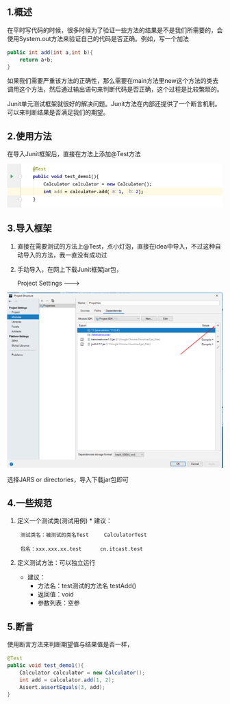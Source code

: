 ## 1.概述

在平时写代码的时候，很多时候为了验证一些方法的结果是不是我们所需要的，会使用System.out方法来验证自己的代码是否正确。例如，写一个加法

```java
public int add(int a,int b){
    return a+b;
}
```

如果我们需要严重该方法的正确性，那么需要在main方法里new这个方法的类去调用这个方法，然后通过输出语句来判断代码是否正确，这个过程是比较繁琐的。

Junit单元测试框架就很好的解决问题。Junit方法在内部还提供了一个断言机制。可以来判断结果是否满足我们的期望。

## 2.使用方法

在导入Junit框架后，直接在方法上添加@Test方法

![](junit\1.png)

## 3.导入框架

1. 直接在需要测试的方法上@Test，点小灯泡，直接在idea中导入，不过这种自动导入的方法，我一直没有成功过

2. 手动导入，在网上下载Junit框架jar包，

   Project Settings  ---> 

![](junit\2.png)

选择JARS or directories，导入下载jar包即可

## 4.一些规范

1. 定义一个测试类(测试用例)
			* 建议：
				
		测试类名：被测试的类名Test		CalculatorTest

		包名：xxx.xxx.xx.test		cn.itcast.test

2. 定义测试方法：可以独立运行
   * 建议：
     * 方法名：test测试的方法名		testAdd()  
     * 返回值：void
     * 参数列表：空参

## 5.断言

使用断言方法来判断期望值与结果值是否一样，

```java
@Test
public void test_demo1(){
    Calculator calculator = new Calculator();
    int add = calculator.add(1, 2);
    Assert.assertEquals(3, add);
}
```